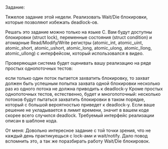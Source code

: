 Задание:

Тяжелое задание этой недели. Реализовать Wait/Die блокировки, которые позволяют избежать deadlock-ов.

Решать это задание можно только на языке C. Вам будут доступны блокировки (struct lock), переменные состояния (struct condition) и атомарные Read/Modify/Write регистры (atomic_int, atomic_uint, atomic_short, atomic_ushort, atomic_long, atomic_ulong, atomic_llong, atomic_ullong) с интерфейсом, который использовался в видео.

Проверяющая система будет оценивать вашу реализацию на ряде простых однопоточных тестов:

если только один поток пытается захватить блокировку, то захват должен быть успешным
попытка захвата одной блокировки несколько раз из одного потока не должна приводить к deadlock-у
Кроме простых однопоточных тестов, естественно, будет и многопоточный: несколько потоков будут пытаться захватить блокировки в таком порядке, который с большой вероятностью приведет к deadlock-у. Если ваше решение не укладывается в лимит времени, значит в вашем коде скорее всего случился deadlock.
Требуемый интерфейс реализации описан в шаблоне кода.

От меня:
Довольно интересное задание с той точки зрения, что не каждый день практикуещься с lock-ами и wait/notify.
Дало повод вспомнить это, а так же поразбирать работу Wait/Die блокировок.

